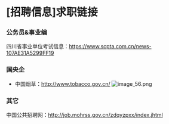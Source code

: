 # [招聘信息]求职链接

### 公务员&事业编
四川省事业单位考试信息：https://www.scpta.com.cn/news-107AE31A5299FF19


### 国央企

- 中国烟草：http://www.tobacco.gov.cn/
![image_56.png](image_56.png)


### 其它

中国公共招聘网：http://job.mohrss.gov.cn/zdqyzpxx/index.jhtml
